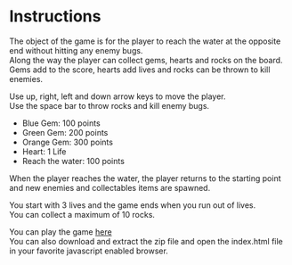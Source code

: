 Instructions
============
The object of the game is for the player to reach the water at the opposite end without hitting any enemy bugs.  
Along the way the player can collect gems, hearts and rocks on the board.  
Gems add to the score, hearts add lives and rocks can be thrown to kill enemies.  

Use up, right, left and down arrow keys to move the player.  
Use the space bar to throw rocks and kill enemy bugs.  

- Blue Gem: 100 points
- Green Gem: 200 points
- Orange Gem: 300 points
- Heart: 1 Life
- Reach the water: 100 points

When the player reaches the water, the player returns to the starting point and new enemies and collectables items are spawned.

You start with 3 lives and the game ends when you run out of lives.  
You can collect a maximum of 10 rocks.  

You can play the game [here](http://ysfiqbl.github.io/frontend-nanodegree-arcade-game)  
You can also download and extract the zip file and open the index.html file in your favorite javascript enabled browser.  
